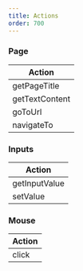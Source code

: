```yaml
---
title: Actions
order: 700
---
```


### Page

| Action            |
|-------------------|
| getPageTitle      |
| getTextContent    |
| goToUrl           |
| navigateTo        |

### Inputs

| Action            |
|-------------------|
| getInputValue     |
| setValue          |


### Mouse

| Action            |
|-------------------|
| click             |
